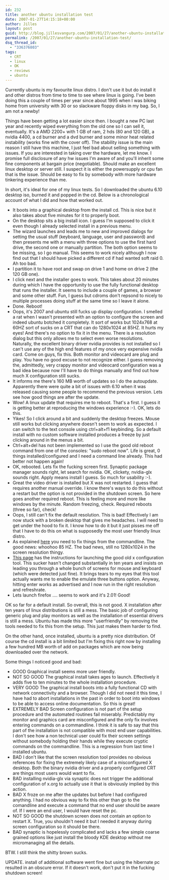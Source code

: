 ```yaml
---
id: 232
title: another ubuntu installation test
date: 2007-01-27T14:15:18+00:00
author: Jilles
layout: post
guid: http://blog.jillesvangurp.com/2007/01/27/another-ubuntu-installation-test/
permalink: /2007/01/27/another-ubuntu-installation-test/
dsq_thread_id:
  - "336376803"
tags:
  - CRT
  - linux
  - OK
  - reviews
  - ubuntu
---
```

Currently ubuntu is my favourite linux distro. I don't use it but do install it and other distros from time to time to see where linux is going. I've been doing this a couple of times per year since about 1995 when I was biking home from university with 30 or so slackware floppy disks in my bag. So, I am not a newby!

Things have been getting a lot easier since then. I bought a new PC last year and recently wiped everything from the old one so I can sell it, eventually. It's a AMD 2200+ with 1 GB of ram, 2 hds (80 and 120 GB), a nvidia 4400, a cd burner and a dvd burner and some minor heat related instability (works fine with the cover off). The stability issue is the main reason I still have this machine, I just feel bad about selling something with issues. If you are interested in taking over the hardware, let me know. I promise full disclosure of any hw issues I'm aware of and you'll inherit some fine components at bargain price (negotiable). Should make an excellent linux desktop or server still. I suspect it is either the powersupply or cpu fan that is the issue. Should be easy to fix by somebody with more hardware tinkering experience than me.

In short, it's ideal for one of my linux tests. So I downloaded the ubuntu 6.10 desktop iso, burned it and popped in the cd. Below is a chronological account of what I did and how that worked out.

- It boots into a graphical desktop from the install cd. This is nice but it also takes about five minutes for it to properly boot.
-  On the desktop sits a big install icon. I guess I'm supposed to click it even though I already selected install in a previous menu.
- The wizard launches and leads me to new and improved dialogs for setting the usual stuff (keyboard, language, user and password) and then presents me with a menu with three options to use the first hard drive, the second one or manually partition. The both option seems to be missing, so I go manual. This seems to work nicely although I now find out that I should have picked a different cd if had wanted soft raid 0. Ah too bad.
- I partition it to have root and swap on drive 1 and home on drive 2 (the 120 GB one).
- I click next and the installer goes to work. This takes about 20 minutes during which I have the opportunity to use the fully functional desktop that runs the installer. It seems to include a couple of games, a browser and some other stuff. Fun, I guess but cdroms don't repsond to nicely to multiple processes doing stuff at the same time so I leave it alone.
- Done. Reboot!
- Oops, it's 2007 and ubuntu still fucks up display configuration. I smelled a rat when I wasn't presented with an option to configure the screen and indeed ubuntu botched it completely. It sort of works but 1024x768 at 60HZ sort of sucks on a CRT that can do 1280x1024 at 85HZ. It hurts my eyes! And there's no option to fix it in the menu. There is a resolution dialog but this only allows me to select even worse resolutions. Naturally, the excellent binary driver nvidia provides is not installed so I can't use any of the high end features of my once very expensive nvidia card. Come on guys, fix this. Both monitor and videocard are plug and play. You have no good excuse to not recognize either. I guess removing the, admittedly, very crappy monitor and videocard configuration was a bad idea because now I'll have to do things manually and find out how much X configuration still sucks.
- It informs me there's 160 MB worth of updates so I do the autoupdate. Apparently there were quite a bit of issues with 6.10 when it was released causing some people to recommend the previous version. Lets see how good things are after the update.
- Wow! A linux update that requires me to reboot. That's a first. I guess it is getting better at reproducing the windows experience :-).  OK, lets do this.
- Yikes! So I click around a bit and suddenly the desktop freezes. Mouse still works but clicking anywhere doesn't seem to work as expected. I can switch to the text console using ctrl+alt+f1 keybinding. So a default install with no custom software installed produces a freeze by just clicking around in the menus a bit.
- Ctrl+alt+del has not been implemented so I use the good old reboot command from one of the consoles: "sudo reboot now". Life is great, 0 things installed/configured and I need a command line already. This had better not happen again!
- OK, rebooted. Lets fix the fucking screen first. Synaptic package manager sounds right, let search for nvidia. OK, clickety, nvidia-glx sounds right. Apply means install I guess. So much for usability :-).
- Great the video driver is installed but X was not restarted. I guess that requires another manual override. I know there's ways to do this without a restart but the option is not provided in the shutdown screen. So here goes another required reboot. This is feeling more and more like windows by the minute. Random freezing, check. Required reboots (three so far), check!
- Oops, I still can't fix the default resolution. This is bad! Effectively I am now stuck with a broken desktop that gives me headaches. I will need to get under the hood to fix it. I know how to do it but it just pisses me off that I have to do this on what is supposedly the most user friendly linux distro.
- As explained <a href="http://tuxicity.wordpress.com/2006/12/04/nvidia-on-ubuntu/">here</a> you need to fix things from the commandline. The good news: whoohoo 85 HZ. The bad news, still no 1280x1024 in the screen resolution thingy.
- <a href="http://tuxicity.wordpress.com/2006/12/02/configure-your-resolution-in-ubuntu-and-debian/ ">This page</a> has the instructions for launching the good old x configuration tool. This sucker hasn't changed substantially in ten years and insists on leading you through a whole bunch of screens for mouse and keyboard (which were detected just fine). It brings tears to my eyes that this tool actually wants me to enable the emulate three buttons option. Anyway, hitting enter works as advertised and I now run in the right resolution and refreshrate.
- Lets launch firefox .... seems to work and it's 2.01! Good!

OK so far for a default install. So overall, this is not good. X installation after ten years of linux distributions is still a mess. The basic job of configuring generic plug and play monitors as well as the installation of essential drivers is still a mess. Ubuntu has made this more "userfriendly" by removing the tools needed to fix this from the setup. This just makes them harder to find.

On the other hand, once installed, ubuntu is a pretty nice distribution. Of course the cd install is a bit limited but I'm fixing this right now by installing a few hundred MB worth of add on packages which are now being downloaded over the network.

Some things I noticed good and bad:

- GOOD Graphical install seems more user friendly.
- NOT SO GOOD The graphical install takes ages to launch. Effectively it adds five to ten minutes to the whole installation procedure.
- VERY GOOD The graphical install boots into a fully functional CD with network connectivity and a browser. Though I did not need it this time, I have had to abort installations in the past in order to boot into windows to be able to access online documentation. So this is great!
- EXTREMELY BAD Screen configuration is not part of the setup procedure and the automated routines fail miserably. Predictably my monitor and graphics card are misconfigured and the only fix involves entering commands on a commandline. I think it is safe to say that this part of the installation is not compatible with most end user capabilities. I don't see how a non technical user could fix their screen settings without somebody holding their hands while they execute cryptic commands on the commandline. This is a regression from last time I installed ubuntu.
- BAD I don't like that the screen resolution tool provides no obvious references for fixing the extremely likely case of a misconfigured X desktop. Both the binary nvidia driver and a properly configured CRT are things most users would want to fix.
- BAD installing nvidia-glx via synaptic does not trigger the additional configuration of x.org to actually use it that is obviously implied by this action.
-  BAD X froze on me after the updates but before I had configured anything. I had no obvious way to fix this other than go to the comandline and execute a command that no end user should be aware of. If I were an end user, I would have reset the pc.
- NOT SO GOOD the shutdown screen does not contain an option to restart X. True, you shouldn't need it but I needed it anyway during screen configuration so it should be there.
- BAD synaptic is hopelessly complicated and lacks a few simple coarse grained options like just install the bloody KDE desktop without me micromanaging all the details.

BTW. I still think the shitty brown sucks.

UPDATE. install of additional software went fine but using the hibernate pc resulted in an obscure error. If it doesn't work, don't put it in the fucking shutdown screen!